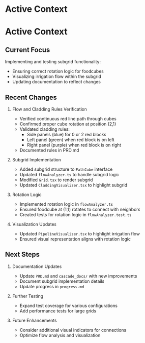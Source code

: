 # Active Context

# Active Context

## Current Focus
Implementing and testing subgrid functionality:
- Ensuring correct rotation logic for foodcubes
- Visualizing irrigation flow within the subgrid
- Updating documentation to reflect changes

## Recent Changes
1. Flow and Cladding Rules Verification
   - Verified continuous red line path through cubes
   - Confirmed proper cube rotation at position (2,1)
   - Validated cladding rules:
     * Side panels (blue) for 0 or 2 red blocks
     * Left panel (green) when red block is on left
     * Right panel (purple) when red block is on right
   - Documented rules in PRD.md

2. Subgrid Implementation
   - Added subgrid structure to `PathCube` interface
   - Updated `flowAnalyzer.ts` to handle subgrid logic
   - Modified `Grid.tsx` to render subgrid
   - Updated `CladdingVisualizer.tsx` to highlight subgrid

2. Rotation Logic
   - Implemented rotation logic in `flowAnalyzer.ts`
   - Ensured foodcube at (1,1) rotates to connect with neighbors
   - Created tests for rotation logic in `flowAnalyzer.test.ts`

3. Visualization Updates
   - Updated `PipelineVisualizer.tsx` to highlight irrigation flow
   - Ensured visual representation aligns with rotation logic

## Next Steps
1. Documentation Updates
   - Update `PRD.md` and `cascade_docs/` with new improvements
   - Document subgrid implementation details
   - Update progress in `progress.md`

2. Further Testing
   - Expand test coverage for various configurations
   - Add performance tests for large grids

3. Future Enhancements
   - Consider additional visual indicators for connections
   - Optimize flow analysis and visualization
